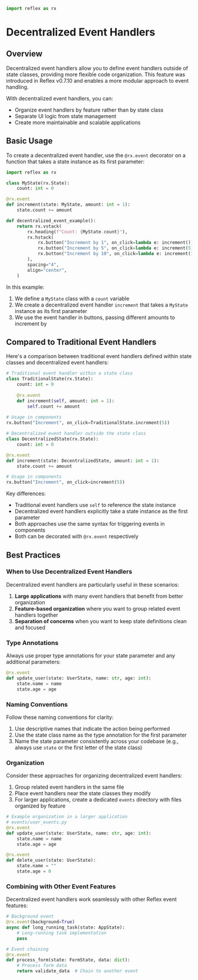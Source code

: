 ```python exec
import reflex as rx
```

# Decentralized Event Handlers

## Overview

Decentralized event handlers allow you to define event handlers outside of state classes, providing more flexible code organization. This feature was introduced in Reflex v0.7.10 and enables a more modular approach to event handling.

With decentralized event handlers, you can:
- Organize event handlers by feature rather than by state class
- Separate UI logic from state management
- Create more maintainable and scalable applications

## Basic Usage

To create a decentralized event handler, use the `@rx.event` decorator on a function that takes a state instance as its first parameter:

```python demo exec
import reflex as rx

class MyState(rx.State):
    count: int = 0

@rx.event
def increment(state: MyState, amount: int = 1):
    state.count += amount

def decentralized_event_example():
    return rx.vstack(
        rx.heading(f"Count: {MyState.count}"),
        rx.hstack(
            rx.button("Increment by 1", on_click=lambda e: increment()),
            rx.button("Increment by 5", on_click=lambda e: increment(5)),
            rx.button("Increment by 10", on_click=lambda e: increment(10)),
        ),
        spacing="4",
        align="center",
    )
```

In this example:
1. We define a `MyState` class with a `count` variable
2. We create a decentralized event handler `increment` that takes a `MyState` instance as its first parameter
3. We use the event handler in buttons, passing different amounts to increment by

## Compared to Traditional Event Handlers

Here's a comparison between traditional event handlers defined within state classes and decentralized event handlers:

```python box
# Traditional event handler within a state class
class TraditionalState(rx.State):
    count: int = 0
    
    @rx.event
    def increment(self, amount: int = 1):
        self.count += amount
    
# Usage in components
rx.button("Increment", on_click=TraditionalState.increment(5))

# Decentralized event handler outside the state class
class DecentralizedState(rx.State):
    count: int = 0

@rx.event
def increment(state: DecentralizedState, amount: int = 1):
    state.count += amount

# Usage in components
rx.button("Increment", on_click=increment(5))
```

Key differences:
- Traditional event handlers use `self` to reference the state instance
- Decentralized event handlers explicitly take a state instance as the first parameter
- Both approaches use the same syntax for triggering events in components
- Both can be decorated with `@rx.event` respectively

## Best Practices

### When to Use Decentralized Event Handlers

Decentralized event handlers are particularly useful in these scenarios:

1. **Large applications** with many event handlers that benefit from better organization
2. **Feature-based organization** where you want to group related event handlers together
3. **Separation of concerns** when you want to keep state definitions clean and focused

### Type Annotations

Always use proper type annotations for your state parameter and any additional parameters:

```python box
@rx.event
def update_user(state: UserState, name: str, age: int):
    state.name = name
    state.age = age
```

### Naming Conventions

Follow these naming conventions for clarity:

1. Use descriptive names that indicate the action being performed
2. Use the state class name as the type annotation for the first parameter
3. Name the state parameter consistently across your codebase (e.g., always use `state` or the first letter of the state class)

### Organization

Consider these approaches for organizing decentralized event handlers:

1. Group related event handlers in the same file
2. Place event handlers near the state classes they modify
3. For larger applications, create a dedicated `events` directory with files organized by feature

```python box
# Example organization in a larger application
# events/user_events.py
@rx.event
def update_user(state: UserState, name: str, age: int):
    state.name = name
    state.age = age

@rx.event
def delete_user(state: UserState):
    state.name = ""
    state.age = 0
```

### Combining with Other Event Features

Decentralized event handlers work seamlessly with other Reflex event features:

```python box
# Background event
@rx.event(background=True)
async def long_running_task(state: AppState):
    # Long-running task implementation
    pass

# Event chaining
@rx.event
def process_form(state: FormState, data: dict):
    # Process form data
    return validate_data  # Chain to another event
```
